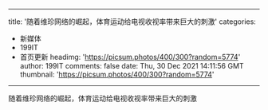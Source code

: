 
---
title: '随着维珍网络的崛起，体育运动给电视收视率带来巨大的刺激'
categories: 
 - 新媒体
 - 199IT
 - 首页更新
headimg: 'https://picsum.photos/400/300?random=5774'
author: 199IT
comments: false
date: Thu, 30 Dec 2021 14:11:56 GMT
thumbnail: 'https://picsum.photos/400/300?random=5774'
---

<div>   
随着维珍网络的崛起，体育运动给电视收视率带来巨大的刺激  
</div>
            